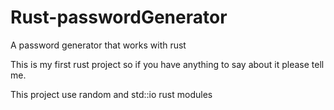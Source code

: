 # Rust-passwordGenerator
A password generator that works with rust

This is my first rust project so if you have anything to say about it please tell me.

This project use random and std::io rust modules
